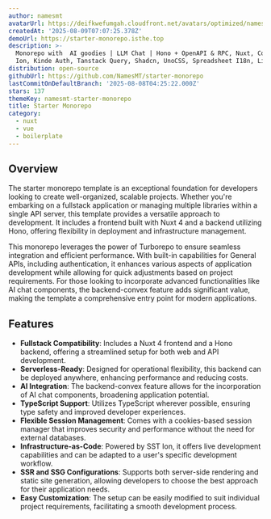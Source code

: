 ```yaml
---
author: namesmt
avatarUrl: https://deifkwefumgah.cloudfront.net/avatars/optimized/namesmt-starter-monorepo-avatar-128.webp
createdAt: '2025-08-09T07:07:25.378Z'
demoUrl: https://starter-monorepo.isthe.top
description: >-
  Monorepo with  AI goodies | LLM Chat | Hono + OpenAPI & RPC, Nuxt, Convex, SST
  Ion, Kinde Auth, Tanstack Query, Shadcn, UnoCSS, Spreadsheet I18n, Lingo.dev
distribution: open-source
githubUrl: https://github.com/NamesMT/starter-monorepo
lastCommitOnDefaultBranch: '2025-08-08T04:25:22.000Z'
stars: 137
themeKey: namesmt-starter-monorepo
title: Starter Monorepo
category:
  - nuxt
  - vue
  - boilerplate
---
```

## Overview
The starter monorepo template is an exceptional foundation for developers looking to create well-organized, scalable projects. Whether you're embarking on a fullstack application or managing multiple libraries within a single API server, this template provides a versatile approach to development. It includes a frontend built with Nuxt 4 and a backend utilizing Hono, offering flexibility in deployment and infrastructure management.

This monorepo leverages the power of Turborepo to ensure seamless integration and efficient performance. With built-in capabilities for General APIs, including authentication, it enhances various aspects of application development while allowing for quick adjustments based on project requirements. For those looking to incorporate advanced functionalities like AI chat components, the backend-convex feature adds significant value, making the template a comprehensive entry point for modern applications.

## Features
- **Fullstack Compatibility**: Includes a Nuxt 4 frontend and a Hono backend, offering a streamlined setup for both web and API development.
- **Serverless-Ready**: Designed for operational flexibility, this backend can be deployed anywhere, enhancing performance and reducing costs.
- **AI Integration**: The backend-convex feature allows for the incorporation of AI chat components, broadening application potential.
- **TypeScript Support**: Utilizes TypeScript wherever possible, ensuring type safety and improved developer experiences.
- **Flexible Session Management**: Comes with a cookies-based session manager that improves security and performance without the need for external databases.
- **Infrastructure-as-Code**: Powered by SST Ion, it offers live development capabilities and can be adapted to a user's specific development workflow.
- **SSR and SSG Configurations**: Supports both server-side rendering and static site generation, allowing developers to choose the best approach for their application needs. 
- **Easy Customization**: The setup can be easily modified to suit individual project requirements, facilitating a smooth development process.